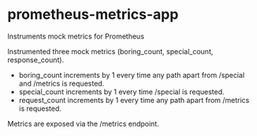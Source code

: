 # prometheus-metrics-app
Instruments mock metrics for Prometheus

Instrumented three mock metrics (boring_count, special_count, response_count). 
* boring_count increments by 1 every time any path apart from /special and /metrics is requested. 
* special_count increments by 1 every time /special is requested. 
* request_count increments by 1 every time any path apart from /metrics is requested.

Metrics are exposed via the /metrics endpoint.
